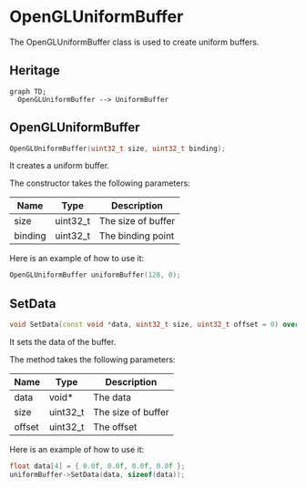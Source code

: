 # OpenGLUniformBuffer

The OpenGLUniformBuffer class is used to create uniform buffers.

## Heritage

```mermaid
graph TD;
  OpenGLUniformBuffer --> UniformBuffer
```

## OpenGLUniformBuffer

```c++
OpenGLUniformBuffer(uint32_t size, uint32_t binding);
```

It creates a uniform buffer.

The constructor takes the following parameters:

| Name    | Type     | Description        |
|---------|----------|--------------------|
| size    | uint32_t | The size of buffer |
| binding | uint32_t | The binding point  |

Here is an example of how to use it:

```c++
OpenGLUniformBuffer uniformBuffer(128, 0);
```

## SetData

```c++
void SetData(const void *data, uint32_t size, uint32_t offset = 0) override;
```

It sets the data of the buffer.

The method takes the following parameters:

| Name   | Type     | Description        |
|--------|----------|--------------------|
| data   | void*    | The data           |
| size   | uint32_t | The size of buffer |
| offset | uint32_t | The offset         |

Here is an example of how to use it:

```c++
float data[4] = { 0.0f, 0.0f, 0.0f, 0.0f };
uniformBuffer->SetData(data, sizeof(data));
```
